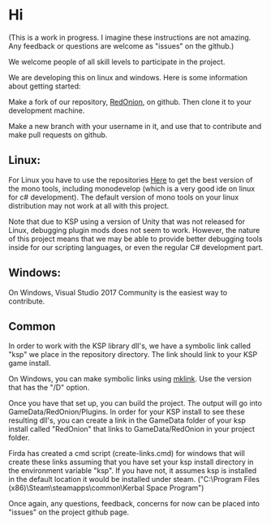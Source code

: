 # Hi

(This is a work in progress. I imagine these instructions are not amazing. Any feedback or questions are welcome as "issues" on the github.)

We welcome people of all skill levels to participate in the project.

We are developing this on linux and windows. Here is some information about getting started:

Make a fork of our repository, [RedOnion](https://github.com/evandisoft/RedOnion), on github. Then clone it to your development machine.

Make a new branch with your username in it, and use that to contribute and make pull requests on github.

## Linux:
For Linux you have to use the repositories [Here](https://www.mono-project.com/download/stable/) to get the best version of the mono tools, including monodevelop (which is a very good ide on linux for c# development). The default version of mono tools on your linux distribution may not work at all with this project.

Note that due to KSP using a version of Unity that was not released for Linux, debugging plugin mods does not seem to work. However, the nature of this project means that we may be able to provide better debugging tools inside for our scripting languages, or even the regular C# development part.

## Windows:
On Windows, Visual Studio 2017 Community is the easiest way to contribute.

## Common 
In order to work with the KSP library dll's, we have a symbolic link called "ksp" we place in the repository directory.
The link should link to your KSP game install.

On Windows, you can make symbolic links using [mklink](https://www.howtogeek.com/howto/16226/complete-guide-to-symbolic-links-symlinks-on-windows-or-linux/). Use the version that has the "/D" option.

Once you have that set up, you can build the project. The output will go into GameData/RedOnion/Plugins. In order for your KSP install to see these resulting dll's, you can create a link in the GameData folder of your ksp install called "RedOnion" that links to GameData/RedOnion in your project folder.

Firda has created a cmd script (create-links.cmd) for windows that will create these links assuming that you have set your ksp install directory in the environment variable "ksp". If you have not, it assumes ksp is installed in the default location it would be installed under steam.
("C:\Program Files (x86)\Steam\steamapps\common\Kerbal Space Program")

Once again, any questions, feedback, concerns for now can be placed into "issues" on the project github page.

